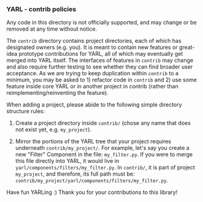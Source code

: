 ### YARL - contrib policies

Any code in this directory is not officially supported, and may change
or be removed at any time without notice.

The `contrib` directory contains project directories, each of which has
designated owners (e.g. you). It is meant to contain new features or
great-idea prototype contributions for YARL, all of which may
eventually get merged into YARL itself.
The interfaces of features in `contrib` may change and also require
further testing to see whether they can find broader user acceptance.
As we are trying to keep duplication within `contrib` to a minimum,
you may be asked to 1) refactor code in `contrib` and 2) use some
feature inside core YARL or in another project in contrib (rather than
reimplementing/reinventing the feature).

When adding a project, please abide to the following simple directory
structure rules:

1) Create a project directory inside `contrib/` (chose any name that
does not exist yet, e.g. `my_project`).

2) Mirror the portions of the YARL tree that your project requires
underneath `contrib/my_project/`.
For example, let's say you create a new "Filter" Component in the file:
`my_filter.py`. If you were to merge this file directly
into YARL, it would live in
`yarl/components/filters/my_filter.py`.
In `contrib/`, it is part of project `my_project`, and therefore, its
full path must be:
`contrib/my_project/yarl/components/filters/my_filter.py`.


Have fun YARLing :)
Thank you for your contributions to this library!



